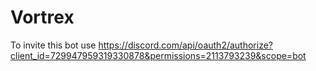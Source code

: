 # Vortrex

To invite this bot use https://discord.com/api/oauth2/authorize?client_id=729947959319330878&permissions=2113793239&scope=bot